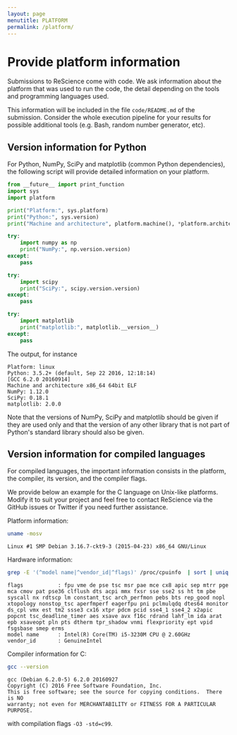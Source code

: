 ```yaml
---
layout: page
menutitle: PLATFORM 
permalink: /platform/
---
```


# Provide platform information

Submissions to ReScience come with code. We ask information about the platform that was used
to run the code, the detail depending on the tools and programming languages used.

This information will be included in the file `code/README.md` of the submission. Consider
the whole execution pipeline for your results for possible additional tools (e.g. Bash,
random number generator, etc).

## Version information for Python

For Python, NumPy, SciPy and matplotlib (common Python dependencies), the
following script will provide detailed information on your platform.
```py
from __future__ import print_function
import sys
import platform

print("Platform:", sys.platform)
print("Python:", sys.version)
print("Machine and architecture", platform.machine(), *platform.architecture())

try:
    import numpy as np
    print("NumPy:", np.version.version)
except:
    pass

try:
    import scipy
    print("SciPy:", scipy.version.version)
except:
    pass

try:
    import matplotlib
    print("matplotlib:", matplotlib.__version__)
except:
    pass
```

The output, for instance

```
Platform: linux
Python: 3.5.2+ (default, Sep 22 2016, 12:18:14) 
[GCC 6.2.0 20160914]
Machine and architecture x86_64 64bit ELF
NumPy: 1.12.0
SciPy: 0.18.1
matplotlib: 2.0.0
```

Note that the versions of NumPy, SciPy and matplotlib should be given if they are used only
and that the version of any other library that is not part of Python's standard library
should also be given.

## Version information for compiled languages

For compiled languages, the important information consists in the platform, the
compiler, its version, and the compiler flags.

We provide below an example for the C language on Unix-like platforms. Modify it to suit
your project and feel free to contact ReScience via the GitHub issues or Twitter if you need
further assistance.

Platform information:
```sh
uname -mosv
```

```
Linux #1 SMP Debian 3.16.7-ckt9-3 (2015-04-23) x86_64 GNU/Linux
```

Hardware information:
```sh
grep -E '(^model name|^vendor_id|^flags)' /proc/cpuinfo  | sort | uniq
```

```
flags           : fpu vme de pse tsc msr pae mce cx8 apic sep mtrr pge mca cmov pat pse36 clflush dts acpi mmx fxsr sse sse2 ss ht tm pbe syscall nx rdtscp lm constant_tsc arch_perfmon pebs bts rep_good nopl xtopology nonstop_tsc aperfmperf eagerfpu pni pclmulqdq dtes64 monitor ds_cpl vmx est tm2 ssse3 cx16 xtpr pdcm pcid sse4_1 sse4_2 x2apic popcnt tsc_deadline_timer aes xsave avx f16c rdrand lahf_lm ida arat epb xsaveopt pln pts dtherm tpr_shadow vnmi flexpriority ept vpid fsgsbase smep erms
model name      : Intel(R) Core(TM) i5-3230M CPU @ 2.60GHz
vendor_id       : GenuineIntel
```

Compiler information for C:
```sh
gcc --version
```

```
gcc (Debian 6.2.0-5) 6.2.0 20160927
Copyright (C) 2016 Free Software Foundation, Inc.
This is free software; see the source for copying conditions.  There is NO
warranty; not even for MERCHANTABILITY or FITNESS FOR A PARTICULAR PURPOSE.
```

with compilation flags ```-O3 -std=c99```.

